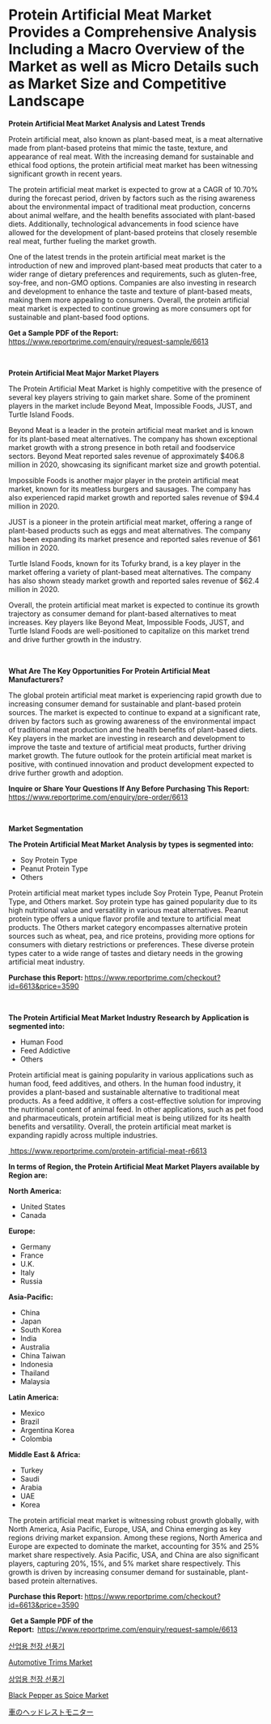 <p><h1>Protein Artificial Meat Market Provides a Comprehensive Analysis Including a Macro Overview of the Market as well as Micro Details such as Market Size and Competitive Landscape</h1></p><p><strong>Protein Artificial Meat Market Analysis and Latest Trends</strong></p>
<p><p>Protein artificial meat, also known as plant-based meat, is a meat alternative made from plant-based proteins that mimic the taste, texture, and appearance of real meat. With the increasing demand for sustainable and ethical food options, the protein artificial meat market has been witnessing significant growth in recent years. </p><p>The protein artificial meat market is expected to grow at a CAGR of 10.70% during the forecast period, driven by factors such as the rising awareness about the environmental impact of traditional meat production, concerns about animal welfare, and the health benefits associated with plant-based diets. Additionally, technological advancements in food science have allowed for the development of plant-based proteins that closely resemble real meat, further fueling the market growth.</p><p>One of the latest trends in the protein artificial meat market is the introduction of new and improved plant-based meat products that cater to a wider range of dietary preferences and requirements, such as gluten-free, soy-free, and non-GMO options. Companies are also investing in research and development to enhance the taste and texture of plant-based meats, making them more appealing to consumers. Overall, the protein artificial meat market is expected to continue growing as more consumers opt for sustainable and plant-based food options.</p></p>
<p><strong>Get a Sample PDF of the Report:&nbsp;</strong> <a href="https://www.reportprime.com/enquiry/request-sample/6613">https://www.reportprime.com/enquiry/request-sample/6613</a></p>
<p>&nbsp;</p>
<p><strong>Protein Artificial Meat Major Market Players</strong></p>
<p><p>The Protein Artificial Meat Market is highly competitive with the presence of several key players striving to gain market share. Some of the prominent players in the market include Beyond Meat, Impossible Foods, JUST, and Turtle Island Foods.</p><p>Beyond Meat is a leader in the protein artificial meat market and is known for its plant-based meat alternatives. The company has shown exceptional market growth with a strong presence in both retail and foodservice sectors. Beyond Meat reported sales revenue of approximately $406.8 million in 2020, showcasing its significant market size and growth potential.</p><p>Impossible Foods is another major player in the protein artificial meat market, known for its meatless burgers and sausages. The company has also experienced rapid market growth and reported sales revenue of $94.4 million in 2020.</p><p>JUST is a pioneer in the protein artificial meat market, offering a range of plant-based products such as eggs and meat alternatives. The company has been expanding its market presence and reported sales revenue of $61 million in 2020.</p><p>Turtle Island Foods, known for its Tofurky brand, is a key player in the market offering a variety of plant-based meat alternatives. The company has also shown steady market growth and reported sales revenue of $62.4 million in 2020.</p><p>Overall, the protein artificial meat market is expected to continue its growth trajectory as consumer demand for plant-based alternatives to meat increases. Key players like Beyond Meat, Impossible Foods, JUST, and Turtle Island Foods are well-positioned to capitalize on this market trend and drive further growth in the industry.</p></p>
<p>&nbsp;</p>
<p><strong>What Are The Key Opportunities For Protein Artificial Meat Manufacturers?</strong></p>
<p><p>The global protein artificial meat market is experiencing rapid growth due to increasing consumer demand for sustainable and plant-based protein sources. The market is expected to continue to expand at a significant rate, driven by factors such as growing awareness of the environmental impact of traditional meat production and the health benefits of plant-based diets. Key players in the market are investing in research and development to improve the taste and texture of artificial meat products, further driving market growth. The future outlook for the protein artificial meat market is positive, with continued innovation and product development expected to drive further growth and adoption.</p></p>
<p><strong>Inquire or Share Your Questions If Any Before Purchasing This Report:</strong> <a href="https://www.reportprime.com/enquiry/pre-order/6613">https://www.reportprime.com/enquiry/pre-order/6613</a></p>
<p>&nbsp;</p>
<p><strong>Market Segmentation</strong></p>
<p><strong>The Protein Artificial Meat Market Analysis by types is segmented into:</strong></p>
<p><ul><li>Soy Protein Type</li><li>Peanut Protein Type</li><li>Others</li></ul></p>
<p><p>Protein artificial meat market types include Soy Protein Type, Peanut Protein Type, and Others market. Soy protein type has gained popularity due to its high nutritional value and versatility in various meat alternatives. Peanut protein type offers a unique flavor profile and texture to artificial meat products. The Others market category encompasses alternative protein sources such as wheat, pea, and rice proteins, providing more options for consumers with dietary restrictions or preferences. These diverse protein types cater to a wide range of tastes and dietary needs in the growing artificial meat industry.</p></p>
<p><strong>Purchase this Report:&nbsp;</strong><a href="https://www.reportprime.com/checkout?id=6613&price=3590">https://www.reportprime.com/checkout?id=6613&price=3590</a></p>
<p>&nbsp;</p>
<p><strong>The Protein Artificial Meat Market Industry Research by Application is segmented into:</strong></p>
<p><ul><li>Human Food</li><li>Feed Addictive</li><li>Others</li></ul></p>
<p><p>Protein artificial meat is gaining popularity in various applications such as human food, feed additives, and others. In the human food industry, it provides a plant-based and sustainable alternative to traditional meat products. As a feed additive, it offers a cost-effective solution for improving the nutritional content of animal feed. In other applications, such as pet food and pharmaceuticals, protein artificial meat is being utilized for its health benefits and versatility. Overall, the protein artificial meat market is expanding rapidly across multiple industries.</p></p>
<p><a href="https://www.reportprime.com/protein-artificial-meat-r6613">&nbsp;https://www.reportprime.com/protein-artificial-meat-r6613</a></p>
<p><strong>In terms of Region, the Protein Artificial Meat Market Players available by Region are:</strong></p>
<p>
    <p> <strong> North America: </strong>
        <ul>
            <li>United States</li>
            <li>Canada</li>
        </ul>
        </p> 
    <p> <strong> Europe: </strong>
        <ul>
            <li>Germany</li>
            <li>France</li>
            <li>U.K.</li>
            <li>Italy</li>
            <li>Russia</li>
        </ul>
        </p> 
    <p> <strong> Asia-Pacific: </strong>
        <ul>
            <li>China</li>
            <li>Japan</li>
            <li>South Korea</li>
            <li>India</li>
            <li>Australia</li>
            <li>China Taiwan</li>
            <li>Indonesia</li>
            <li>Thailand</li>
            <li>Malaysia</li>
        </ul>
        </p> 
    <p> <strong> Latin America: </strong>
        <ul>
            <li>Mexico</li>
            <li>Brazil</li>
            <li>Argentina Korea</li>
            <li>Colombia</li>
        </ul>
        </p> 
    <p> <strong> Middle East & Africa: </strong>
        <ul>
            <li>Turkey</li>
            <li>Saudi</li>
            <li>Arabia</li>
            <li>UAE</li>
            <li>Korea</li>
        </ul>
    </p>
    </p>
<p><p>The protein artificial meat market is witnessing robust growth globally, with North America, Asia Pacific, Europe, USA, and China emerging as key regions driving market expansion. Among these regions, North America and Europe are expected to dominate the market, accounting for 35% and 25% market share respectively. Asia Pacific, USA, and China are also significant players, capturing 20%, 15%, and 5% market share respectively. This growth is driven by increasing consumer demand for sustainable, plant-based protein alternatives.</p></p>
<p><strong>Purchase this Report: </strong><a href="https://www.reportprime.com/checkout?id=6613&price=3590">https://www.reportprime.com/checkout?id=6613&price=3590</a></p>
<p>&nbsp;<strong>Get a Sample PDF of the Report:&nbsp;&nbsp;</strong><a href="https://www.reportprime.com/enquiry/request-sample/6613">https://www.reportprime.com/enquiry/request-sample/6613</a></p>
<p><strong></strong></p>
<p><p><a href="https://github.com/raap8632/Market-Research-Report-List-1/blob/main/852540671678.md">산업용 천장 선풍기</a></p><p><a href="https://issuu.com/reportprime-2/docs/automotive-trims-market-size-2030.pptx">Automotive Trims Market</a></p><p><a href="https://github.com/vanessagrant665567/Market-Research-Report-List-1/blob/main/373072471679.md">상업용 천장 선풍기</a></p><p><a href="https://github.com/EveKerluke2023/Market-Research-Report-List-1/blob/main/black-pepper-as-spice-market.md">Black Pepper as Spice Market</a></p><p><a href="https://github.com/gfggqjbfys368009/Market-Research-Report-List-2/blob/main/783193075341.md">車のヘッドレストモニター</a></p></p>